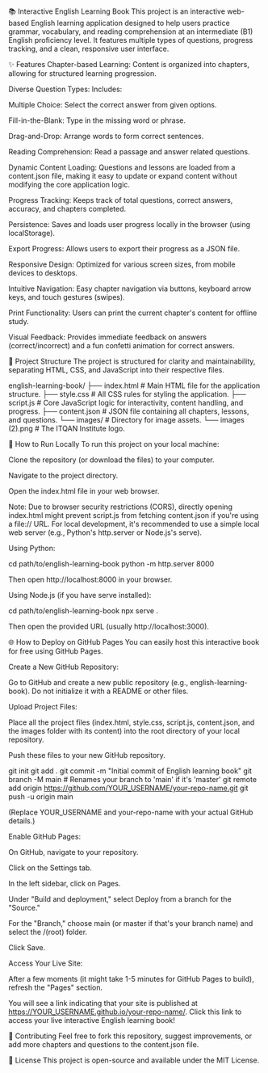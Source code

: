 📚 Interactive English Learning Book
This project is an interactive web-based English learning application designed to help users practice grammar, vocabulary, and reading comprehension at an intermediate (B1) English proficiency level. It features multiple types of questions, progress tracking, and a clean, responsive user interface.

✨ Features
Chapter-based Learning: Content is organized into chapters, allowing for structured learning progression.

Diverse Question Types: Includes:

Multiple Choice: Select the correct answer from given options.

Fill-in-the-Blank: Type in the missing word or phrase.

Drag-and-Drop: Arrange words to form correct sentences.

Reading Comprehension: Read a passage and answer related questions.

Dynamic Content Loading: Questions and lessons are loaded from a content.json file, making it easy to update or expand content without modifying the core application logic.

Progress Tracking: Keeps track of total questions, correct answers, accuracy, and chapters completed.

Persistence: Saves and loads user progress locally in the browser (using localStorage).

Export Progress: Allows users to export their progress as a JSON file.

Responsive Design: Optimized for various screen sizes, from mobile devices to desktops.

Intuitive Navigation: Easy chapter navigation via buttons, keyboard arrow keys, and touch gestures (swipes).

Print Functionality: Users can print the current chapter's content for offline study.

Visual Feedback: Provides immediate feedback on answers (correct/incorrect) and a fun confetti animation for correct answers.

📁 Project Structure
The project is structured for clarity and maintainability, separating HTML, CSS, and JavaScript into their respective files.

english-learning-book/
├── index.html          # Main HTML file for the application structure.
├── style.css           # All CSS rules for styling the application.
├── script.js           # Core JavaScript logic for interactivity, content handling, and progress.
├── content.json        # JSON file containing all chapters, lessons, and questions.
└── images/             # Directory for image assets.
    └── images (2).png  # The ITQAN Institute logo.

🚀 How to Run Locally
To run this project on your local machine:

Clone the repository (or download the files) to your computer.

Navigate to the project directory.

Open the index.html file in your web browser.

Note: Due to browser security restrictions (CORS), directly opening index.html might prevent script.js from fetching content.json if you're using a file:// URL. For local development, it's recommended to use a simple local web server (e.g., Python's http.server or Node.js's serve).

Using Python:

cd path/to/english-learning-book
python -m http.server 8000

Then open http://localhost:8000 in your browser.

Using Node.js (if you have serve installed):

cd path/to/english-learning-book
npx serve .

Then open the provided URL (usually http://localhost:3000).

🌐 How to Deploy on GitHub Pages
You can easily host this interactive book for free using GitHub Pages.

Create a New GitHub Repository:

Go to GitHub and create a new public repository (e.g., english-learning-book). Do not initialize it with a README or other files.

Upload Project Files:

Place all the project files (index.html, style.css, script.js, content.json, and the images folder with its content) into the root directory of your local repository.

Push these files to your new GitHub repository.

git init
git add .
git commit -m "Initial commit of English learning book"
git branch -M main # Renames your branch to 'main' if it's 'master'
git remote add origin https://github.com/YOUR_USERNAME/your-repo-name.git
git push -u origin main

(Replace YOUR_USERNAME and your-repo-name with your actual GitHub details.)

Enable GitHub Pages:

On GitHub, navigate to your repository.

Click on the Settings tab.

In the left sidebar, click on Pages.

Under "Build and deployment," select Deploy from a branch for the "Source."

For the "Branch," choose main (or master if that's your branch name) and select the /(root) folder.

Click Save.

Access Your Live Site:

After a few moments (it might take 1-5 minutes for GitHub Pages to build), refresh the "Pages" section.

You will see a link indicating that your site is published at https://YOUR_USERNAME.github.io/your-repo-name/. Click this link to access your live interactive English learning book!

🤝 Contributing
Feel free to fork this repository, suggest improvements, or add more chapters and questions to the content.json file.

📄 License
This project is open-source and available under the MIT License.
